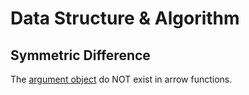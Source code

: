 # Data Structure & Algorithm

## Symmetric Difference

The [argument object](https://developer.mozilla.org/en-US/docs/Web/JavaScript/Reference/Functions/arguments) do NOT exist in arrow functions.